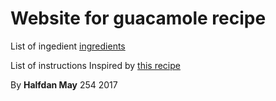 # Website for guacamole recipe

List of ingedient [ingredients](ingredients)

List of instructions
Inspired by [this recipe](http://allrecipes.com/recipe/14231/guacamole/)

By **Halfdan May** 254 2017
